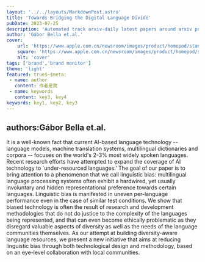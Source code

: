 ---layout: '../../layouts/MarkdownPost.astro'title: 'Towards Bridging the Digital Language Divide'pubDate: 2023-07-25description: 'Automated track arxiv-daily latest papers around arxiv paper daily template'author: 'Gábor Bella et.al.'cover:    url: 'https://www.apple.com.cn/newsroom/images/product/homepod/standard/Apple-HomePod-hero-230118_big.jpg.large_2x.jpg'    square: 'https://www.apple.com.cn/newsroom/images/product/homepod/standard/Apple-HomePod-hero-230118_big.jpg.large_2x.jpg'    alt: 'cover'tags: ['brand','brand monitor']theme: 'light'featured: true$~$meta: - name: author   content: 作者是我 - name: keywords   content: key3, key4keywords: key1, key2, key3---## authors:Gábor Bella et.al. It is a well-known fact that current AI-based language technology -- language models, machine translation systems, multilingual dictionaries and corpora -- focuses on the world's 2-3% most widely spoken languages. Recent research efforts have attempted to expand the coverage of AI technology to `under-resourced languages.' The goal of our paper is to bring attention to a phenomenon that we call linguistic bias: multilingual language processing systems often exhibit a hardwired, yet usually involuntary and hidden representational preference towards certain languages. Linguistic bias is manifested in uneven per-language performance even in the case of similar test conditions. We show that biased technology is often the result of research and development methodologies that do not do justice to the complexity of the languages being represented, and that can even become ethically problematic as they disregard valuable aspects of diversity as well as the needs of the language communities themselves. As our attempt at building diversity-aware language resources, we present a new initiative that aims at reducing linguistic bias through both technological design and methodology, based on an eye-level collaboration with local communities.
